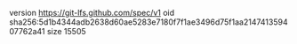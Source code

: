 version https://git-lfs.github.com/spec/v1
oid sha256:5d1b4344adb2638d60ae5283e7180f7f1ae3496d75f1aa214741359407762a41
size 15505
